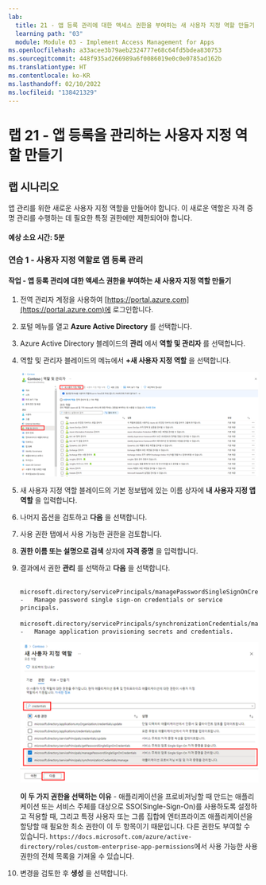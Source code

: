 ```yaml
---
lab:
  title: 21 - 앱 등록 관리에 대한 액세스 권한을 부여하는 새 사용자 지정 역할 만들기
  learning path: "03"
  module: Module 03 - Implement Access Management for Apps
ms.openlocfilehash: a33acee3b79aeb2324777e68c64fd5bdea830753
ms.sourcegitcommit: 448f935ad266989a6f0086019e0c0e0785ad162b
ms.translationtype: HT
ms.contentlocale: ko-KR
ms.lasthandoff: 02/10/2022
ms.locfileid: "138421329"
---
```

# <a name="lab-21---create-a-custom-role-to-manage-app-registration"></a>랩 21 - 앱 등록을 관리하는 사용자 지정 역할 만들기

## <a name="lab-scenario"></a>랩 시나리오

앱 관리를 위한 새로운 사용자 지정 역할을 만들어야 합니다. 이 새로운 역할은 자격 증명 관리를 수행하는 데 필요한 특정 권한에만 제한되어야 합니다.

#### <a name="estimated-time-5-minutes"></a>예상 소요 시간: 5분

### <a name="exercise-1---manage-app-registration-with-a-custom-role"></a>연습 1 - 사용자 지정 역할로 앱 등록 관리

#### <a name="task---create-a-new-custom-role-to-grant-access-to-manage-app-registrations"></a>작업 - 앱 등록 관리에 대한 액세스 권한을 부여하는 새 사용자 지정 역할 만들기

1. 전역 관리자 계정을 사용하여 [https://portal.azure.com](https://portal.azure.com)에 로그인합니다.

2. 포털 메뉴를 열고 **Azure Active Directory** 를 선택합니다.

3. Azure Active Directory 블레이드의 **관리** 에서 **역할 및 관리자** 를 선택합니다.

4. 역할 및 관리자 블레이드의 메뉴에서 **+새 사용자 지정 역할** 을 선택합니다.

    ![새 사용자 지정 역할 메뉴 옵션이 강조 표시된 역할 및 관리자 블레이드를 표시하는 화면 이미지](./media/lp3-mod1-new-custom-role.png)

5. 새 사용자 지정 역할 블레이드의 기본 정보탭에 있는 이름 상자에 **내 사용자 지정 앱 역할** 을 입력합니다.

6. 나머지 옵션을 검토하고 **다음** 을 선택합니다.

7. 사용 권한 탭에서 사용 가능한 권한을 검토합니다.

8. **권한 이름 또는 설명으로 검색** 상자에 **자격 증명** 을 입력합니다.

9. 결과에서 권한 **관리** 를 선택하고 **다음** 을 선택합니다.

    ```
       microsoft.directory/servicePrincipals/managePasswordSingleSignOnCredentials  -   Manage password single sign-on credentials or service principals.
       microsoft.directory/servicePrincipals/synchronizationCredentials/manage    -   Manage application provisioning secrets and credentials.
    ```

    ![검색, 사용 권한 관리, 다음 강조 표시를 포함하는 새 사용자 지정 역할 사용 권한 탭을 표시하는 화면 이미지](./media/lp3-mod1-custom-role-permissions.png)

    **이 두 가지 권한을 선택하는 이유** - 애플리케이션을 프로비저닝할 때 만드는 애플리케이션 또는 서비스 주체를 대상으로 SSO(Single-Sign-On)를 사용하도록 설정하고 적용할 때, 그리고 특정 사용자 또는 그룹 집합에 엔터프라이즈 애플리케이션을 할당할 때 필요한 최소 권한이 이 두 항목이기 때문입니다.  다른 권한도 부여할 수 있습니다.  `https://docs.microsoft.com/azure/active-directory/roles/custom-enterprise-app-permissions`에서 사용 가능한 사용 권한의 전체 목록을 가져올 수 있습니다.

10. 변경을 검토한 후 **생성** 을 선택합니다.
